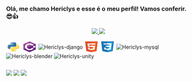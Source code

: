 ### Olá, me chamo Hericlys e esse é o meu perfil! Vamos conferir. 😎👍

<div align="center">
  <a href="https://github.com/Hericlys">
  <img height="150em" src="https://github-readme-stats.vercel.app/api?username=Hericlys&show_icons=true&theme=dark&include_all_commits=true&count_private=true"/>
  <img height="150em" src="https://github-readme-stats.vercel.app/api/top-langs/?username=Hericlys&layout=compact&langs_count=7&theme=dark"/>
  </a>
</div>
  
<div style="display: inline_block"><br>
    <img align="center" alt="Hericlys-Python" height="30" width="40" src="https://raw.githubusercontent.com/devicons/devicon/master/icons/python/python-original.svg">
    <img align="center" alt="Hericlys-Csharp" height="30" width="40" src="https://raw.githubusercontent.com/devicons/devicon/master/icons/csharp/csharp-original.svg">
    <img align="center" alt="Hericlys-django" height="30" width="40" src="https://cdn.jsdelivr.net/gh/devicons/devicon/icons/django/django-plain.svg">
    <img align="center" alt="Hericlys-HTML" height="30" width="40" src="https://raw.githubusercontent.com/devicons/devicon/master/icons/html5/html5-original.svg">
    <img align="center" alt="Hericlys-CSS" height="30" width="40" src="https://raw.githubusercontent.com/devicons/devicon/master/icons/css3/css3-original.svg">
    <img align="center" alt="Hericlys-mysql" heignt="30" width="40" src="https://cdn.jsdelivr.net/gh/devicons/devicon/icons/mysql/mysql-original.svg">
    <img align="center" alt="Hericlys-blender" heignt="30" width="40" src="https://cdn.jsdelivr.net/gh/devicons/devicon/icons/blender/blender-original.svg">
    <img align="center" alt="Hericlys-unity" heignt="30" width="40" src="https://cdn.jsdelivr.net/gh/devicons/devicon/icons/unity/unity-original.svg">
</div>

##

<div>
    <a href="https://instagram.com/hericlys_" target="_blank"><img src="https://img.shields.io/badge/-Instagram-%23E4405F?style=for-the-badge&logo=instagram&logoColor=white" target="_blank"></a>
   <a href="https://discord.gg/hericlys_" target="_blank"><img src="https://img.shields.io/badge/Discord-7289DA?style=for-the-badge&logo=discord&logoColor=white" target="_blank"></a> 
    <a href = "mailto:hericlysdesa@gmail.com"><img src="https://img.shields.io/badge/-Gmail-%23333?style=for-the-badge&logo=gmail&logoColor=white" target="_blank"></a>  
</div>

